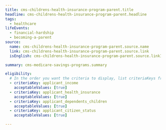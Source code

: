 ```yaml
---
title: cms-childrens-health-insurance-program-parent.title
headline: cms-childrens-health-insurance-program-parent.headline
tags:
  - healthcare
lifeEvents:
  - financial-hardship
  - becoming-a-parent
source:
  name: cms-childrens-health-insurance-program-parent.source.name
  link: cms-childrens-health-insurance-program-parent.source.link
  isEnglish: cms-childrens-health-insurance-program-parent.source.linkIsEnglish

summary: cms-medicare-savings-programs.summary

eligibility:
  # In the order you want the criteria to display, list criteriaKeys from the csv here, each followed by a comma-separated list of which values indicate eligibility for that criteria. Wrap individual values in quotes if they have inner commas.
  - criteriaKey: applicant_income
    acceptableValues: [true]
  - criteriaKey: applicant_health_insurance
    acceptableValues: [true]
  - criteriaKey: applicant_dependents_children
    acceptableValues: [true]
  - criteriaKey: applicant_citizen_status
    acceptableValues: [true]

---
```

